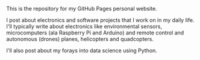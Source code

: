 This is the repository for my GitHub Pages personal website.

I post about electronics and software projects that I work on in my daily life. I'll typically write about electronics like environmental sensors, microcomputers (ala Raspberry Pi and Arduino) and remote control and autonomous (drones) planes, helicopters and quadcopters.   

I'll also post about my forays into data science using Python.